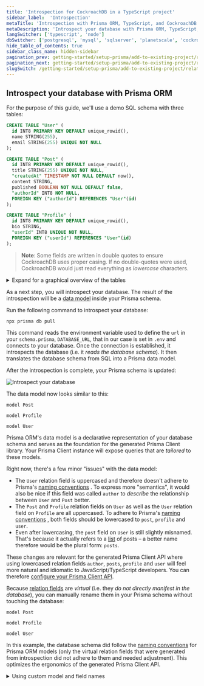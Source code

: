 ```yaml
---
title: 'Introspection for CockroachDB in a TypeScript project'
sidebar_label:  'Introspection'
metaTitle: 'Introspection with Prisma ORM, TypeScript, and CockroachDB'
metaDescription: 'Introspect your database with Prisma ORM, TypeScript, and CockroachDB'
langSwitcher: ['typescript', 'node']
dbSwitcher: ['postgresql', 'mysql', 'sqlserver', 'planetscale', 'cockroachdb']
hide_table_of_contents: true
sidebar_class_name: hidden-sidebar
pagination_prev: getting-started/setup-prisma/add-to-existing-project/relational-databases/connect-your-database-typescript-cockroachdb
pagination_next: getting-started/setup-prisma/add-to-existing-project/relational-databases/baseline-your-database-typescript-cockroachdb
slugSwitch: /getting-started/setup-prisma/add-to-existing-project/relational-databases/introspection-
---
```


## Introspect your database with Prisma ORM

For the purpose of this guide, we'll use a demo SQL schema with three tables:

```sql no-lines
CREATE TABLE "User" (
  id INT8 PRIMARY KEY DEFAULT unique_rowid(),
  name STRING(255),
  email STRING(255) UNIQUE NOT NULL
);

CREATE TABLE "Post" (
  id INT8 PRIMARY KEY DEFAULT unique_rowid(),
  title STRING(255) UNIQUE NOT NULL,
  "createdAt" TIMESTAMP NOT NULL DEFAULT now(),
  content STRING,
  published BOOLEAN NOT NULL DEFAULT false,
  "authorId" INT8 NOT NULL,
  FOREIGN KEY ("authorId") REFERENCES "User"(id)
);

CREATE TABLE "Profile" (
  id INT8 PRIMARY KEY DEFAULT unique_rowid(),
  bio STRING,
  "userId" INT8 UNIQUE NOT NULL,
  FOREIGN KEY ("userId") REFERENCES "User"(id)
);
```

> **Note**: Some fields are written in double quotes to ensure CockroachDB uses proper casing. If no double-quotes were used, CockroachDB would just read everything as _lowercase_ characters.

<details>
<summary>Expand for a graphical overview of the tables</summary>

**User**

| Column name | Type          | Primary key | Foreign key | Required | Default            |
| :---------- | :------------ | :---------- | :---------- | :------- | :----------------- |
| `id`        | `INT8`        | **✔️**      | No          | **✔️**   | _autoincrementing_ |
| `name`      | `STRING(255)` | No          | No          | No       | -                  |
| `email`     | `STRING(255)` | No          | No          | **✔️**   | -                  |

**Post**

| Column name | Type          | Primary key | Foreign key | Required | Default            |
| :---------- | :------------ | :---------- | :---------- | :------- | :----------------- |
| `id`        | `INT8`        | **✔️**      | No          | **✔️**   | _autoincrementing_ |
| `createdAt` | `TIMESTAMP`   | No          | No          | **✔️**   | `now()`            |
| `title`     | `STRING(255)` | No          | No          | **✔️**   | -                  |
| `content`   | `STRING`      | No          | No          | No       | -                  |
| `published` | `BOOLEAN`     | No          | No          | **✔️**   | `false`            |
| `authorId`  | `INT8`        | No          | **✔️**      | **✔️**   | -                  |

**Profile**

| Column name | Type     | Primary key | Foreign key | Required | Default            |
| :---------- | :------- | :---------- | :---------- | :------- | :----------------- |
| `id`        | `INT8`   | **✔️**      | No          | **✔️**   | _autoincrementing_ |
| `bio`       | `STRING` | No          | No          | No       | -                  |
| `userId`    | `INT8`   | No          | **✔️**      | **✔️**   | -                  |

</details>

As a next step, you will introspect your database. The result of the introspection will be a [data model](/orm/prisma-schema/data-model/models) inside your Prisma schema.

Run the following command to introspect your database:

```terminal copy
npx prisma db pull
```

This command reads the environment variable used to define the `url` in your `schema.prisma`, `DATABASE_URL`, that in our case is set in `.env` and connects to your database. Once the connection is established, it introspects the database (i.e. it _reads the database schema_). It then translates the database schema from SQL into a Prisma data model.

After the introspection is complete, your Prisma schema is updated:

![Introspect your database](/img/getting-started/prisma-db-pull-generate-schema.png)

The data model now looks similar to this:

```prisma file=prisma/schema.prisma showLineNumbers
model Post 

model Profile 

model User 
```

Prisma ORM's data model is a declarative representation of your database schema and serves as the foundation for the generated Prisma Client library. Your Prisma Client instance will expose queries that are _tailored_ to these models.

Right now, there's a few minor "issues" with the data model:

- The `User` relation field is uppercased and therefore doesn't adhere to Prisma's [naming conventions](/orm/reference/prisma-schema-reference#naming-conventions-1) . To express more "semantics", it would also be nice if this field was called `author` to _describe_ the relationship between `User` and `Post` better.
- The `Post` and `Profile` relation fields on `User` as well as the `User` relation field on `Profile` are all uppercased. To adhere to Prisma's [naming conventions](/orm/reference/prisma-schema-reference#naming-conventions-1) , both fields should be lowercased to `post`, `profile` and `user`.
- Even after lowercasing, the `post` field on `User` is still slightly misnamed. That's because it actually refers to a [list](/orm/prisma-schema/data-model/models#type-modifiers) of posts – a better name therefore would be the plural form: `posts`.

These changes are relevant for the generated Prisma Client API where using lowercased relation fields `author`, `posts`, `profile` and `user` will feel more natural and idiomatic to JavaScript/TypeScript developers. You can therefore [configure your Prisma Client API](/orm/prisma-client/setup-and-configuration/custom-model-and-field-names).

Because [relation fields](/orm/prisma-schema/data-model/relations#relation-fields) are _virtual_ (i.e. they _do not directly manifest in the database_), you can manually rename them in your Prisma schema without touching the database:

```prisma file=prisma/schema.prisma highlight=8,15,22,23;edit showLineNumbers
model Post 

model Profile 

model User 
```

In this example, the database schema did follow the [naming conventions](/orm/reference/prisma-schema-reference#naming-conventions) for Prisma ORM models (only the virtual relation fields that were generated from introspection did not adhere to them and needed adjustment). This optimizes the ergonomics of the generated Prisma Client API.

<details>
<summary> Using custom model and field names </summary>

Sometimes though, you may want to make additional changes to the names of the columns and tables that are exposed in the Prisma Client API. A common example is to translate _snake_case_ notation which is often used in database schemas into _PascalCase_ and _camelCase_ notations which feel more natural for JavaScript/TypeScript developers.

Assume you obtained the following model from introspection that's based on _snake_case_ notation:

```prisma no-lines
model my_user 
```

If you generated a Prisma Client API for this model, it would pick up the _snake_case_ notation in its API:

```ts no-lines
const user = await prisma.my_user.create(,
})
```

If you don't want to use the table and column names from your database in your Prisma Client API, you can configure them with [`@map` and `@@map`](/orm/prisma-schema/data-model/models#mapping-model-names-to-tables-or-collections):

```prisma no-lines
model MyUser 
```

With this approach, you can name your model and its fields whatever you like and use the `@map` (for field names) and `@@map` (for models names) to point to the underlying tables and columns. Your Prisma Client API now looks as follows:

```ts no-lines
const user = await prisma.myUser.create(,
})
```

Learn more about this on the [Configuring your Prisma Client API](/orm/prisma-client/setup-and-configuration/custom-model-and-field-names) page.

</details>